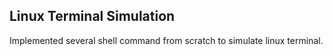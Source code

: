## Linux Terminal Simulation
Implemented several shell command from scratch to simulate linux terminal.
